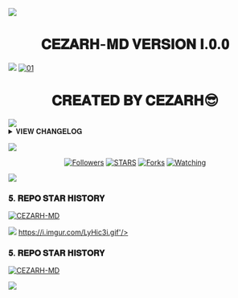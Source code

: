 <a><img src='https://i.imgur.com/LyHic3i.gif'/></a>
<h1 align="center"> 𝐂𝐄𝐙𝐀𝐑𝐇-𝐌𝐃 𝐕𝐄𝐑𝐒𝐈𝐎𝐍 𝐈.𝟎.𝟎 </h1>
<a><img src='https://i.imgur.com/LyHic3i.gif'/></a>
  <a href="https://ibb.co/N6NMDtn"><img src="https://telegra.ph/file/61ed9a580395c85de2dd3.jpg" alt="01" border="0" /></a>                 
<h1 align="center"> 𝐂𝐑𝐄𝐀𝐓𝐄𝐃 𝐁𝐘 𝐂𝐄𝐙𝐀𝐑𝐇😎 </h1>
  <a><img src='https://i.imgur.com/LyHic3i.gif'/></a>

<details>
<summary>𝐕𝐈𝐄𝐖 𝐂𝐇𝐀𝐍𝐆𝐄𝐋𝐎𝐆</summary>
  
- 𝑩𝒐𝒕 𝒔𝒕𝒊𝒍𝒍 𝒖𝒏𝒅𝒆𝒓 𝒎𝒂𝒊𝒏𝒕𝒂𝒊𝒏𝒂𝒏𝒄𝒆.
- 𝑨𝒍𝒍 𝑫𝒐𝒘𝒏𝒍𝒐𝒂𝒅𝒆𝒓𝒔 𝒘𝒊𝒍𝒍 𝒃𝒆 𝒇𝒊𝒙𝒆𝒅.
- 𝑨𝒅𝒅𝒆𝒅 𝑴𝒐𝒓𝒆 𝑫𝒆𝒑𝒍𝒐𝒚𝒎𝒆𝒏𝒕 𝑺𝒊𝒕𝒆𝒔.
- 𝑨𝒅𝒅𝒆𝒅 𝑴𝒐𝒓𝒆 𝑫𝒆𝒑𝒍𝒐𝒚𝒎𝒆𝒏𝒕 𝑻𝒖𝒕𝒐𝒓𝒊𝒂𝒍𝒔.
- 𝑶𝒗𝒆𝒓𝒂𝒍 𝑷𝒆𝒓𝒇𝒐𝒓𝒎𝒂𝒏𝒄𝒆 𝑰𝒎𝒑𝒓𝒐𝒗𝒆𝒎𝒆𝒏𝒕𝒔.
<a><img src='https://i.imgur.com/LyHic3i.gif'/></a>
 
<p align="center"> 𝗖𝗘𝗭𝗔𝗥𝗛-𝗠𝗗💥, A Simple WhatsApp user BOT, Created by 𝐂𝐄𝐙𝐀𝐑𝐇 𝐓𝐄𝐂𝐇                    
<a><img src='https://i.imgur.com/LyHic3i.gif'/></a>
 <h1 align="center">  💭𝐂𝐄𝐙𝐀𝐑𝐇 𝐂𝐎𝐃𝐄𝐒💭
<a><img src='https://i.imgur.com/LyHic3i.gif'/></a>


<a href="https://github.com/Kingpin321/SESSION-SITE/tree/main"><img title="Tap Here Open Session Site" src="https://img.shields.io/badge/GET SESSION -h?color=red&style=for-the-badge&logo=msi" width="220" height="38.45"/></a></p>
<p align="center">
 
<a href="https://github.com/Kingpin321"><img title="GITHUB" src="https://img.shields.io/badge/GITHUB-CEZARH TECH-violet.svg?style=for-the-badge&logo=github"></a>
<a><img src='https://i.imgur.com/LyHic3i.gif'/></a>
## Support 🧧 🧧 🧧 🧧
<p align="center">
 
1. **FOLLOW OUR WHATSAPP CHANNEL**

- <a href="https://whatsapp.com/channel/0029VajuvtrLY6dAmWJKD544" target="_blank">
    <img alt="CLICK HERE " src="https://img.shields.io/badge/ FOLLOW NOW  -25D366?style=for-the-badge&logo=whatsapp&logoColor=white" />
  </a>
</p>


HOW TO REACH THE OWNER? 
 
   
   <a href="https://wa.me/254114973330">
    <img src="https://img.shields.io/badge/WhatsApp-25D366?style=for-the-badge&logo=whatsapp&logoColor=white" />
  </a>&nbsp;&nbsp;
   <a
    
<a href="https://t.me/cezarh"><img src="https://img.shields.io/badge/Telegram-0088cc?style=for-the-badge&logo=telegram&logoColor=white" /><br>
<p align="center">
<a><img src='https://i.imgur.com/LyHic3i.gif'/></a>
<a><img src='https://i.imgur.com/LyHic3i.gif'/></a>

    ## Ask any thing
<a><img src='https://i.imgur.com/LyHic3i.gif'/></a>
<a><img src='https://i.imgur.com/LyHic3i.gif'/></a>

## STEPS TO DEPLOY YOUR BOT


1, Star the repo up there then click here to fork it 
<p align="center">
<a href="https://github.com/Manacezarh/CEZARH-MD/fork"><img title="Tap Here Open Session Site" src="https://img.shields.io/badge/FORK-REPO -h?color=black&style=for-the-badge&logo=msi" width="220" height="38.45"/></a></p>

2, TAP ON CEZARH TECH APP DOWN THERE



3, CONNECT TO WHATSAPP WITH PAIRING CODE OR QR



4, TAP DEPLOY.., AND DEPLOY IT ON HEROKU ..Use Cezarh Tech App..

## 𝘾𝙇𝙄𝘾𝙆 𝗛𝗘𝗥𝗘 𝗧𝗢 𝗖𝗛𝗢𝗢𝗦𝗘 𝗗𝗘𝗣𝗟𝗢𝗬𝗠𝗘𝗡𝗧 𝗦𝗜𝗧𝗘 𝗢𝗥 𝗔𝗣𝗣 𝗧𝗢 𝗗𝗘𝗣𝗟𝗢𝗬 𝗞𝗜𝗡𝗚𝗦 𝗠𝗗

<a><img src='https://i.imgur.com/LyHic3i.gif'/></a>
<a><img src='https://i.imgur.com/LyHic3i.gif'/></a>

 <h1 align="center">

  ***[`TAP HERE TO DEPLOY TO CHOOSE DEPLOYMENT SITE`](https://github.com/Kingpin321/DEPLOYMENT-SITE)***





<a><img src='https://i.imgur.com/LyHic3i.gif'/></a>
<a><img src='https://i.imgur.com/LyHic3i.gif'/></a>
   
  




## Contributions


Contributions to *CEZARH-MD* are welcome! If you have ideas for new features, improvements, or bug fixes, feel free to open an issue or submit a pull request.
## THANKS TO [GOD]

## License

The *CEZARH-MD* is released under the [MIT License](https://opensource.org/licenses/MIT).

Enjoy the diverse features of the *𝗖𝗘𝗭𝗔𝗥𝗛-𝗠𝗗*  to enhance your Whatsapp more enjoyable
☣Powered by 𝐂𝐄𝐙𝐀𝐑𝐇
<a><img src='https://i.imgur.com/LyHic3i.gif'/></a>
<a><img src='https://i.imgur.com/LyHic3i.gif'/></a>
</details>

<a><img src='https://i.imgur.com/LyHic3i.gif'/></a>

  <p align="center">
<a href="https://github.com/Manacezarh/CEZARH-MD" src="https://img.shields.io/badge/GITHUB-CEZARH TECH-red.svg?style=for-the-badge&logo=github"></a>
<p/>
<p align="center">
<a href="https://github.com/Manacezarh?tab=followers"><img title="Followers" src="https://img.shields.io/github/followers/manacezarh?label=Followers&style=social"></a>
<a href="https://github.com/Manacezarh/CEZARH-MD/stargazers/"><img title="STARS" src="https://img.shields.io/github/stars/mouricedevs/gifted-md?&style=social"></a>
<a href="https://github.com/Manacezarh/CEZARH-MD/network/members"><img title="Forks" src="https://img.shields.io/github/forks/manacezarh/CEZARH-MD?style=social"></a>
<a href="https://github.com/Manacezarh/CEZARH-MD/watchers"><img title="Watching" src="https://img.shields.io/github/watchers/Manacezarh/CEZARH-MD?label=Watching&style=social"></a>

<a><img src='https://i.imgur.com/LyHic3i.gif'/></a>
  


### 𝟓. 𝐑𝐄𝐏𝐎 𝐒𝐓𝐀𝐑 𝐇𝐈𝐒𝐓𝐎𝐑𝐘 

[![CEZARH-MD](https://api.star-history.com/svg?repos=Manacezarh/CEZARG-MD&type=Timeline)](#)

<a><img src='https://i.imgur.com/LyHic3i.gif'/></a>
https://i.imgur.com/LyHic3i.gif'/></a>

### 𝟓. 𝐑𝐄𝐏𝐎 𝐒𝐓𝐀𝐑 𝐇𝐈𝐒𝐓𝐎𝐑𝐘 

[![CEZARH-MD](https://api.star-history.com/svg?repos=Manacezarh/CEZARG-MD&type=Timeline)](#)

<a><img src='https://i.imgur.com/LyHic3i.gif'/></a>

